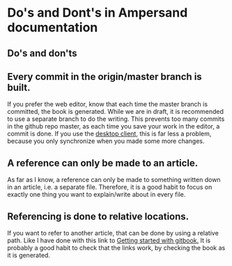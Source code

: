 # Do's and Dont's in Ampersand documentation

## Do's and don'ts

## Every commit in the origin/master branch is built.

If you prefer the web editor, know that each time the master branch is committed, the book is generated. While we are in draft, it is recommended to use a separate branch to do the writing. This prevents too many commits in the github repo master, as each time you save your work in the editor, a commit is done. If you use the [desktop client](https://www.gitbook.com/editor/), this is far less a problem, because you only synchronize when you made some more changes.

## A reference can only be made to an article.

As far as I know, a reference can only be made to something written down in an article, i.e. a separate file. Therefore, it is a good habit to focus on exactly one thing you want to explain/write about in every file.

## Referencing is done to relative locations.

If you want to refer to another article, that can be done by using a relative path. Like I have done with this link to [Getting started with gitbook.](getting-started-with-gitbook.md) It is probably a good habit to check that the links work, by checking the book as it is generated.


